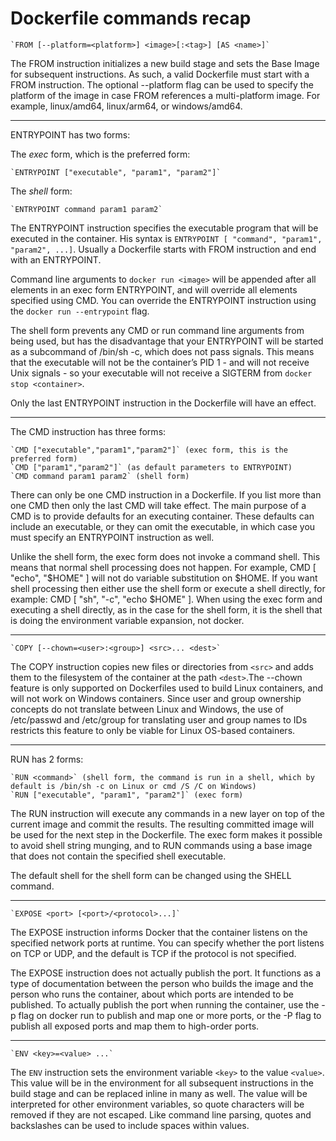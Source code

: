 # Dockerfile commands recap

    `FROM [--platform=<platform>] <image>[:<tag>] [AS <name>]` 

The FROM instruction initializes a new build stage and sets the Base Image for subsequent instructions. As such, a valid Dockerfile must start with a FROM instruction.  The optional --platform flag can be used to specify the platform of the image in case FROM references a multi-platform image. For example, linux/amd64, linux/arm64, or windows/amd64.

---

ENTRYPOINT has two forms:

The _exec_ form, which is the preferred form:

    `ENTRYPOINT ["executable", "param1", "param2"]`
    

The _shell_ form:

    `ENTRYPOINT command param1 param2`

The ENTRYPOINT instruction specifies the executable program that will be executed in the container. His syntax is `ENTRYPOINT [ "command", "param1", "param2", ...]`. Usually a Dockerfile starts with FROM instruction and end with an ENTRYPOINT.

Command line arguments to `docker run <image>` will be appended after all elements in an exec form ENTRYPOINT, and will override all elements specified using CMD. You can override the ENTRYPOINT instruction using the `docker run --entrypoint` flag.

The shell form prevents any CMD or run command line arguments from being used, but has the disadvantage that your ENTRYPOINT will be started as a subcommand of /bin/sh -c, which does not pass signals. This means that the executable will not be the container’s PID 1 - and will not receive Unix signals - so your executable will not receive a SIGTERM from `docker stop <container>`.

Only the last ENTRYPOINT instruction in the Dockerfile will have an effect.

---
The CMD instruction has three forms:

    `CMD ["executable","param1","param2"]` (exec form, this is the preferred form)
    `CMD ["param1","param2"]` (as default parameters to ENTRYPOINT)
    `CMD command param1 param2` (shell form)

There can only be one CMD instruction in a Dockerfile. If you list more than one CMD then only the last CMD will take effect. The main purpose of a CMD is to provide defaults for an executing container. These defaults can include an executable, or they can omit the executable, in which case you must specify an ENTRYPOINT instruction as well.

Unlike the shell form, the exec form does not invoke a command shell. This means that normal shell processing does not happen. For example, CMD [ "echo", "$HOME" ] will not do variable substitution on $HOME. If you want shell processing then either use the shell form or execute a shell directly, for example: CMD [ "sh", "-c", "echo $HOME" ]. When using the exec form and executing a shell directly, as in the case for the shell form, it is the shell that is doing the environment variable expansion, not docker.

---
    `COPY [--chown=<user>:<group>] <src>... <dest>`

The COPY instruction copies new files or directories from `<src>` and adds them to the filesystem of the container at the path `<dest>`.The --chown feature is only supported on Dockerfiles used to build Linux containers, and will not work on Windows containers. Since user and group ownership concepts do not translate between Linux and Windows, the use of /etc/passwd and /etc/group for translating user and group names to IDs restricts this feature to only be viable for Linux OS-based containers.

---

RUN has 2 forms:

    `RUN <command>` (shell form, the command is run in a shell, which by default is /bin/sh -c on Linux or cmd /S /C on Windows)
    `RUN ["executable", "param1", "param2"]` (exec form)

The RUN instruction will execute any commands in a new layer on top of the current image and commit the results. The resulting committed image will be used for the next step in the Dockerfile. The exec form makes it possible to avoid shell string munging, and to RUN commands using a base image that does not contain the specified shell executable.

The default shell for the shell form can be changed using the SHELL command.

---

    `EXPOSE <port> [<port>/<protocol>...]`

The EXPOSE instruction informs Docker that the container listens on the specified network ports at runtime. You can specify whether the port listens on TCP or UDP, and the default is TCP if the protocol is not specified.

The EXPOSE instruction does not actually publish the port. It functions as a type of documentation between the person who builds the image and the person who runs the container, about which ports are intended to be published. To actually publish the port when running the container, use the -p flag on docker run to publish and map one or more ports, or the -P flag to publish all exposed ports and map them to high-order ports.

---
    `ENV <key>=<value> ...`

The `ENV` instruction sets the environment variable `<key>` to the value `<value>`. This value will be in the environment for all subsequent instructions in the build stage and can be replaced inline in many as well. The value will be interpreted for other environment variables, so quote characters will be removed if they are not escaped. Like command line parsing, quotes and backslashes can be used to include spaces within values.
